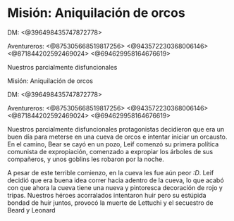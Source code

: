 # Misión: Aniquilación de orcos

DM: <@396498435747872778> 

Aventureros: <@875305668519817256>  <@943572230368006146> <@871844202592469024> <@694629958164676619> 

Nuestros parcialmente disfuncionales 

Misión: Aniquilación de orcos

DM: <@396498435747872778> 

Aventureros: <@875305668519817256>  <@943572230368006146> <@871844202592469024> <@694629958164676619> 

Nuestros parcialmente disfuncionales protagonistas decidieron que era un buen día para meterse en una cueva de orcos e intentar iniciar un orcausto. En el camino, Bear se cayó en un pozo, Leif comenzó su primera política comunista de expropiación, comenzado a expropiar los árboles de sus compañeros, y unos goblins les robaron por la noche.

A pesar de este terrible comienzo, en la cueva les fue aún peor *:D*. Leif decidió que era buena idea correr hacia adentro de la cueva, lo que acabó con que ahora la cueva tiene una nueva y pintoresca decoración de rojo y tripas. Nuestros héroes acorralados intentaron huir pero su estúpida bondad de huir juntos, provocó la muerte de Lettuchi y el secuestro de Beard y Leonard

